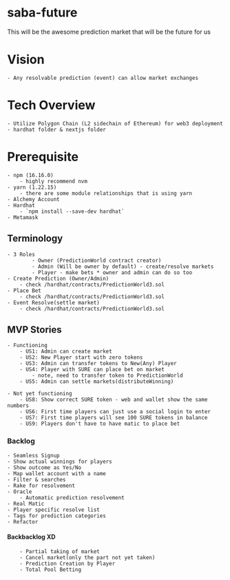 # saba-future
This will be the awesome prediction market that will be the future for us

# Vision
    - Any resolvable prediction (event) can allow market exchanges

# Tech Overview
    - Utilize Polygon Chain (L2 sidechain of Ethereum) for web3 deployment
    - hardhat folder & nextjs folder

# Prerequisite
    - npm (16.16.0)
        - highly recommend nvm
    - yarn (1.22.15)
        - there are some module relationships that is using yarn
    - Alchemy Account
    - Hardhat
        - `npm install --save-dev hardhat`
    - Metamask

## Terminology
    - 3 Roles
            - Owner (PredictionWorld contract creator)
            - Admin (Will be owner by default) - create/resolve markets
            - Player - make bets * owner and admin can do so too
    - Create Prediction (Owner/Admin)
        - check /hardhat/contracts/PredictionWorld3.sol
    - Place Bet
        - check /hardhat/contracts/PredictionWorld3.sol
    - Event Resolve(settle market)
        - check /hardhat/contracts/PredictionWorld3.sol

## MVP Stories
    - Functioning
        - US1: Admin can create market
        - US2: New Player start with zero tokens
        - US3: Admin can transfer tokens to New(Any) Player
        - US4: Player with SURE can place bet on market
            - note, need to transfer token to PredictionWorld
        - US5: Admin can settle markets(distributeWinning)

    - Not yet functioning
        - US8: Show correct SURE token - web and wallet show the same numbers
        - US6: First time players can just use a social login to enter
        - US7: First time players will see 100 SURE tokens in balance
        - US9: Players don't have to have matic to place bet

### Backlog
    - Seamless Signup
    - Show actual winnings for players
    - Show outcome as Yes/No
    - Map wallet account with a name
    - Filter & searches
    - Rake for resolvement
    - Oracle
        - Automatic prediction resolvement
    - Real Matic
    - Player specific resolve list
    - Tags for prediction categories
    - Refactor

#### Backbacklog XD
        - Partial taking of market
        - Cancel market(only the part not yet taken)
        - Prediction Creation by Player
        - Total Pool Betting
    
    